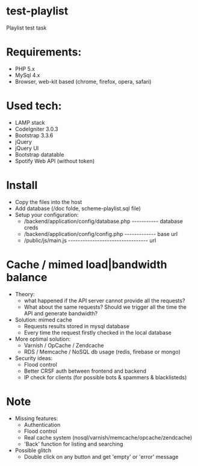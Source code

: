 # test-playlist
Playlist test task


# Requirements:
 - PHP 5.x
 - MySql 4.x
 - Browser, web-kit based (chrome, firefox, opera, safari)


# Used tech:
 - LAMP stack
 - CodeIgniter 3.0.3
 - Bootstrap 3.3.6
 - jQuery
 - jQuery UI
 - Bootstrap datatable
 - Spotify Web API (without token) 
 
 
# Install
 - Copy the files into the host
 - Add database (/doc folde, scheme-playlist.sql file)
 - Setup your configuration:
    - /backend/application/config/database.php ----------- database creds
    - /backend/application/config/config.php ------------- base url
    - /public/js/main.js --------------------------------- url
 
 
# Cache / mimed load|bandwidth balance
 - Theory:
    - what happened if the API server cannot provide all the requests? 
    - What about the same requests? Should we trigger all the time the API and generate bandwidth? 
 - Solution: mimed cache
    - Requests results stored in mysql database
    - Every time the request firstly checked in the local database
 - More optimal solution: 
    - Varnish / OpCache / Zendcache
    - RDS / Memcache / NoSQL db usage (redis, firebase or mongo)
 - Security ideas:
    - Flood control
    - Better CRSF auth between frontend and backend
    - IP check for clients (for possible bots & spammers & blacklisteds)
    
    
# Note
 - Missing features:
    - Authentication
    - Flood control
    - Real cache system (nosql/varnish/memcache/opcache/zendcache)
    - 'Back' function for listing and searching
 - Possible glitch
    - Double click on any button and get 'empty' or 'error' message
 
